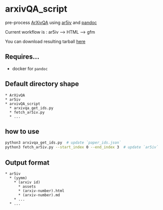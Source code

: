 # arxivQA_script
pre-process [ArXivQA](https://github.com/taesiri/ArXivQA) using [ar5iv](https://ar5iv.labs.arxiv.org/) and [pandoc](https://pandoc.org/index.html)

Current workflow is : ar5iv --> HTML --> gfm

You can download resulting tarball [here](https://mysnu-my.sharepoint.com/:f:/g/personal/lightb0x_seoul_ac_kr/ErTt9DH23FlMnxG93a0w-xMBLrBIuKCIf1y8h__P9s9c3Q?e=qQEFrm)

## Requires...
* docker for `pandoc`

## Default directory shape
```
* ArXivQA
* ar5iv
* arxivQA_script
  * arxivqa_get_ids.py
  * fetch_ar5iv.py
  * ...
```

## how to use
```bash
python3 arxivqa_get_ids.py  # update `paper_ids.json`
python3 fetch_ar5iv.py --start_index 0 --end_index 3  # update `ar5iv` and `paper_id_num_token.json`
```

## Output format
```
* ar5iv
  * (yymm)
    * (arxiv id)
      * assets
      * (arxiv-number).html
      * (arxiv-number).md
    * ...
  * ...
```
